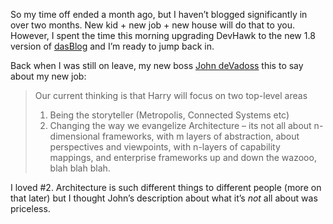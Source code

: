 So my time off ended a month ago, but I haven’t blogged significantly in
over two months. New kid + new job + new house will do that to you.
However, I spent the time this morning upgrading DevHawk to the new 1.8
version of
[dasBlog](http://wiki.shahine.com/default.aspx/DasBlog/homepage.html)
and I’m ready to jump back in.

Back when I was still on leave, my new boss [John
deVadoss](http://blogs.msdn.com/jdevados/) this to say about my new job:

> <div>
>
> Our current thinking is that Harry will focus on two top-level areas
>
> </div>
>
> 1.  Being the storyteller (Metropolis, Connected Systems etc)
> 2.  Changing the way we evangelize Architecture – its not all about
>     n-dimensional frameworks, with m layers of abstraction, about
>     perspectives and viewpoints, with n-layers of capability mappings,
>     and enterprise frameworks up and down the wazooo, blah blah blah.

I loved \#2. Architecture is such different things to different people
(more on that later) but I thought John’s description about what it’s
*not* all about was priceless.
